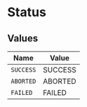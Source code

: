 # Status


## Values

| Name      | Value     |
| --------- | --------- |
| `SUCCESS` | SUCCESS   |
| `ABORTED` | ABORTED   |
| `FAILED`  | FAILED    |